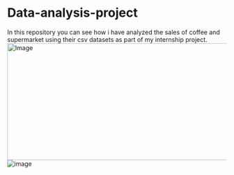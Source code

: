 # Data-analysis-project
In this repository you can see how i have analyzed the sales of coffee and supermarket using their csv datasets as part of my internship project.
<img width="940" height="268" alt="Image" src="https://github.com/user-attachments/assets/822da324-08b9-4113-80b4-c698942cadd6" />
![image](https://github.com/user-attachments/assets/3da58883-06af-45ed-aa30-e802a5270c48)
